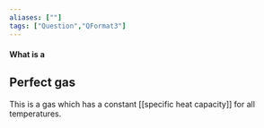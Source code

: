 ```yaml
---
aliases: [""]
tags: ["Question","QFormat3"]
---
```


#### What is a
## Perfect gas
This is a gas which has a constant [[specific heat capacity]] for all temperatures.